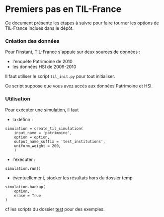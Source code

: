 # Premiers pas en TIL-France

Ce document présente les étapes à suivre pour faire tourner les options de TIL-France
inclues dans le dépôt.

### Création des données

Pour l'instant, TIL-France s'appuie sur deux sources de données :
- l'enquête Patrimoine de 2010
- les données HSI de 2009-2010

Il faut utiliser le script `til_init.py` pour tout initialiser. 

Ce script suppose que vous avez accès aux données Patrimoine et HSI.

### Utilisation

Pour exécuter une simulation, il faut

* la définir :

```
simulation = create_til_simulation(
    input_name = 'patrimoine',
    option = option,
    output_name_suffix = 'test_institutions',
    uniform_weight = 200,
    )
```

* l'exécuter :

```
simulation.run()
```

* éventuellement, stocker les résultats hors du dossier temp

```
simulation.backup(
    option,
    erase = True
)
```

cf les scripts du dossier [test](../til_france/tests) pour des exemples.
